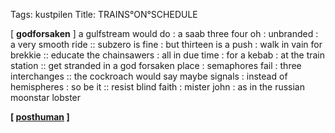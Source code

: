 Tags: kustpilen
Title: TRAINS°ON°SCHEDULE
  
[ **godforsaken** ] a gulfstream would do : a saab three four oh : unbranded : a very smooth ride :: subzero is fine : but thirteen is a push : walk in vain for brekkie :: educate the chainsawers : all in due time : for a kebab : at the train station :: get stranded in a god forsaken place : semaphores fail : three interchanges :: the cockroach would say maybe signals : instead of hemispheres : so be it :: resist blind faith : mister john : as in the russian moonstar lobster
<p><strong>[ <a href="https://balkanvinyl.bandcamp.com/album/mutant-city-acid-album">posthuman</a> ]</strong></p>